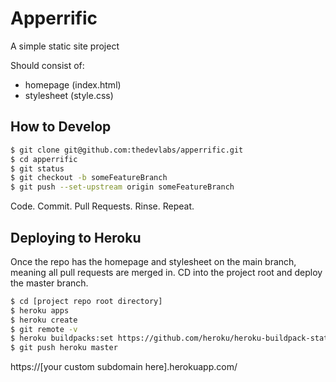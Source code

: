 # Apperrific

A simple static site project

Should consist of:
  - homepage (index.html)
  - stylesheet (style.css)


## How to Develop

```bash
$ git clone git@github.com:thedevlabs/apperrific.git
$ cd apperrific
$ git status
$ git checkout -b someFeatureBranch
$ git push --set-upstream origin someFeatureBranch
```

Code. Commit. Pull Requests. Rinse. Repeat.

## Deploying to Heroku

Once the repo has the homepage and stylesheet on the main branch, meaning all pull requests are merged in. CD into the project root and deploy the master branch.

```bash
$ cd [project repo root directory]
$ heroku apps
$ heroku create
$ git remote -v
$ heroku buildpacks:set https://github.com/heroku/heroku-buildpack-static
$ git push heroku master
```

https://[your custom subdomain here].herokuapp.com/
